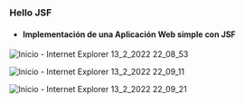 ### Hello JSF
- #### Implementación de una Aplicación Web simple con JSF


![Inicio - Internet Explorer 13_2_2022 22_08_53](https://user-images.githubusercontent.com/88462536/153784967-a525e475-b77f-4ec0-8210-f8afc9dd1081.png)

![Inicio - Internet Explorer 13_2_2022 22_09_11](https://user-images.githubusercontent.com/88462536/153784974-92cd86dc-4ac3-44fd-9844-c2d31f7dd933.png)

![Inicio - Internet Explorer 13_2_2022 22_09_21](https://user-images.githubusercontent.com/88462536/153784982-0d5f3fe4-cbe1-4801-b923-d79f86c383c3.png)
